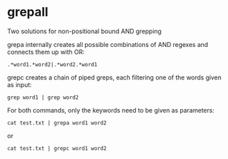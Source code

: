# grepall
Two solutions for non-positional bound AND grepping

grepa internally creates all possible combinations of AND regexes and connects them up with OR:
```
.*word1.*word2|.*word2.*word1
```
grepc creates a chain of piped greps, each filtering one of the words given as input:

```
grep word1 | grep word2
```

For both commands, only the keywords need to be given as parameters:

```
cat test.txt | grepa word1 word2
```
or
```
cat test.txt | grepc word1 word2
```

